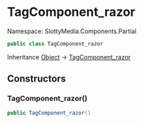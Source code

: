 # TagComponent_razor

Namespace: SlottyMedia.Components.Partial

```csharp
public class TagComponent_razor
```

Inheritance [Object](https://docs.microsoft.com/en-us/dotnet/api/system.object) → [TagComponent_razor](./slottymedia.components.partial.tagcomponent_razor.md)

## Constructors

### **TagComponent_razor()**

```csharp
public TagComponent_razor()
```
